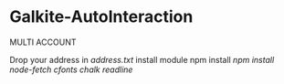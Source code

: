 # Galkite-AutoInteraction
MULTI ACCOUNT

Drop your address in *address.txt*
install module npm install *npm install node-fetch cfonts chalk readline*
